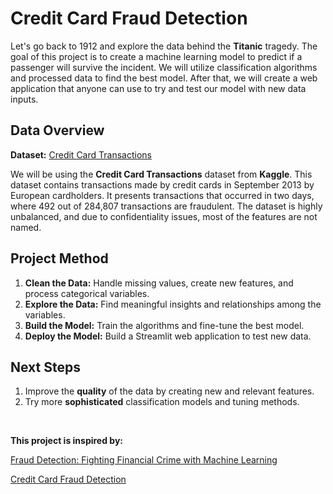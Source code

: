 # Credit Card Fraud Detection
Let's go back to 1912 and explore the data behind the **Titanic** tragedy. The goal of this project is to create a machine learning model to predict if a passenger will survive the incident. We will utilize classification algorithms and processed data to find the best model. After that, we will create a web application that anyone can use to try and test our model with new data inputs.

## Data Overview
**Dataset:** [Credit Card Transactions](https://www.kaggle.com/datasets/mlg-ulb/creditcardfraud)

We will be using the **Credit Card Transactions** dataset from **Kaggle**. This dataset contains transactions made by credit cards in September 2013 by European cardholders.
It presents transactions that occurred in two days, where 492 out of 284,807 transactions are fraudulent. The dataset is highly unbalanced, and due to confidentiality issues, most of the features are not named.

## Project Method
1. **Clean the Data:** Handle missing values, create new features, and process categorical variables.
2. **Explore the Data:** Find meaningful insights and relationships among the variables.
3. **Build the Model:** Train the algorithms and fine-tune the best model.
4. **Deploy the Model:** Build a Streamlit web application to test new data.

## Next Steps
1. Improve the **quality** of the data by creating new and relevant features.
2. Try more **sophisticated** classification models and tuning methods.

<br>

**This project is inspired by:**

[Fraud Detection: Fighting Financial Crime with Machine Learning](https://youtu.be/QFyM3w95fXI?si=huavWHXaBZnsJwH1)

[Credit Card Fraud Detection](https://www.geeksforgeeks.org/ml-credit-card-fraud-detection/)
